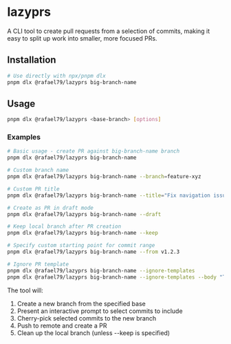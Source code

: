# lazyprs

A CLI tool to create pull requests from a selection of commits, making it easy to split up work into smaller, more focused PRs.

## Installation

```bash
# Use directly with npx/pnpm dlx
pnpm dlx @rafael79/lazyprs big-branch-name
```

## Usage

```bash
pnpm dlx @rafael79/lazyprs <base-branch> [options]
```

### Examples

```bash
# Basic usage - create PR against big-branch-name branch
pnpm dlx @rafael79/lazyprs big-branch-name

# Custom branch name
pnpm dlx @rafael79/lazyprs big-branch-name --branch=feature-xyz

# Custom PR title
pnpm dlx @rafael79/lazyprs big-branch-name --title="Fix navigation issues"

# Create as PR in draft mode
pnpm dlx @rafael79/lazyprs big-branch-name --draft

# Keep local branch after PR creation
pnpm dlx @rafael79/lazyprs big-branch-name --keep

# Specify custom starting point for commit range
pnpm dlx @rafael79/lazyprs big-branch-name --from v1.2.3

# Ignore PR template
pnpm dlx @rafael79/lazyprs big-branch-name --ignore-templates
pnpm dlx @rafael79/lazyprs big-branch-name --ignore-templates --body "This PR fixes several issues with the navigation component."
```

The tool will:

1. Create a new branch from the specified base
2. Present an interactive prompt to select commits to include
3. Cherry-pick selected commits to the new branch
4. Push to remote and create a PR
5. Clean up the local branch (unless --keep is specified)
